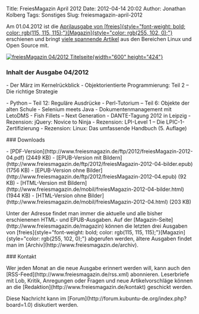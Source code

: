 Title: FreiesMagazin April 2012
Date: 2012-04-14 20:02
Author: Jonathan Kolberg
Tags: Sonstiges
Slug: freiesmagazin-april-2012

Am 01.04.2012 ist die [Aprilausgabe von
[freies]{style="font-weight: bold; color: rgb(115, 115,  115);"}[Magazin]{style="color: rgb(255, 102, 0);"}](http://www.freiesmagazin.de/20120401-aprilausgabe-erschienen)
erschienen und bringt [viele spannende
Artikel](http://www.freiesmagazin.de/freiesMagazin-2012-04) aus den
Bereichen Linux und Open Source mit.

</p>
  
[![freiesMagazin 04/2012
Titelseite](http://www.freiesmagazin.de/system/files/freiesmagazin-2012-04.png){width="600"
height="424"}](http://www.freiesmagazin.de/system/files/freiesmagazin-2012-04.png)
</br>

</p>
<!--break--><!--break-->

### Inhalt der Ausgabe 04/2012

</p>
-   Der März im Kernelrückblick
-   Objektorientierte Programmierung: Teil 2 – Die richtige Strategie
    </p>
    <p>
-   Python – Teil 12: Reguläre Ausdrücke
-   Perl-Tutorium – Teil 6: Objekte der alten Schule
-   Selenium meets Java
-   Dokumentenmanagement mit LetoDMS
-   Fish Fillets – Next Generation
-   DANTE-Tagung 2012 in Leipzig
-   Rezension: jQuery: Novice to Ninja
-   Rezension: LPI-Level 1 – Die LPIC-1-Zertifizierung
-   Rezension: Linux: Das umfassende Handbuch (5. Auflage)

</p>
### Downloads

</p>
-   [PDF-Version](http://www.freiesmagazin.de/ftp/2012/freiesMagazin-2012-04.pdf)
    (2449 KB)
-   [EPUB-Version mit
    Bildern](http://www.freiesmagazin.de/ftp/2012/freiesMagazin-2012-04-bilder.epub)
    (1756 KB)
-   [EPUB-Version ohne
    Bilder](http://www.freiesmagazin.de/ftp/2012/freiesMagazin-2012-04.epub)
    (92 KB)
-   [HTML-Version mit
    Bildern](http://www.freiesmagazin.de/mobil/freiesMagazin-2012-04-bilder.html)
    (1944 KB)
-   [HTML-Version ohne
    Bilder](http://www.freiesmagazin.de/mobil/freiesMagazin-2012-04.html)
    (203 KB)

</p>
Unter der Adresse <http://freiesmagazin.de/mobil/> findet man immer die
aktuelle und alle bisher erschienenen HTML- und EPUB-Ausgaben. Auf der
[Magazin-Seite](http://www.freiesmagazin.de/magazin) können die letzten
drei Ausgaben von
[freies]{style="font-weight: bold; color: rgb(115, 115, 115);"}[Magazin]{style="color: rgb(255, 102, 0);"}
abgerufen werden, ältere Ausgaben findet man im
[Archiv](http://www.freiesmagazin.de/archiv).

</p>
### Kontakt

</p>
Wer jeden Monat an die neue Ausgabe erinnert werden will, kann auch den
[RSS-Feed](http://www.freiesmagazin.de/rss.xml) abonnieren. Leserbriefe
mit Lob, Kritik, Anregungen oder Fragen und neue Artikelvorschläge
können an die [Redaktion](http://www.freiesmagazin.de/kontakt) geschickt
werden.

</p>
Diese Nachricht kann im
[Forum](http://forum.kubuntu-de.org/index.php?board=1.0) diskutiert
werden.

</p>

